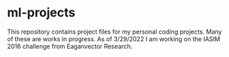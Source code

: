 # ml-projects
This repository contains project files for my personal coding projects.
Many of these are works in progress. 
As of 3/29/2022 I am working on the IASIM 2016 challenge from Eaganvector Research. 
